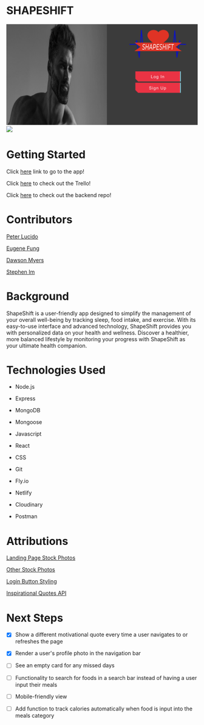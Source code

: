 
  

# SHAPESHIFT

![](src/assets/imgs/landingpage.png)
![](src/assets/imgs/indexpage.png)

# Getting Started

  

Click [here]([https://shapeshift-peds.netlify.app/](https://shapeshift-peds.netlify.app/)) link to go to the app!

Click [here](https://trello.com/b/FlVCz559/shapeshift) to check out the Trello!

Click [here](https://github.com/PeterLucido/SHAPESHIFT-back-end) to check out the backend repo!

# Contributors

[Peter Lucido](https://github.com/PeterLucido)

[Eugene Fung](https://github.com/efung7994)

[Dawson Myers](https://github.com/dawson120)

[Stephen Im](https://github.com/stevim)


# Background
ShapeShift is a user-friendly app designed to simplify the management of your overall well-being by tracking sleep, food intake, and exercise. With its easy-to-use interface and advanced technology, ShapeShift provides you with personalized data on your health and wellness. Discover a healthier, more balanced lifestyle by monitoring your progress with ShapeShift as your ultimate health companion.

  

# Technologies Used

  

- Node.js

- Express

- MongoDB

- Mongoose

- Javascript

- React

- CSS

- Git

- Fly.io

- Netlify

- Cloudinary
- Postman

  

# Attributions

[Landing Page Stock Photos](https://www.pexels.com/)

[Other Stock Photos](https://elements.envato.com/)

[Login Button Styling](https://codepen.io/seaox/pen/GRRbzjY)

[Inspirational Quotes API](https://forum.freecodecamp.org/t/free-api-inspirational-quotes-json-with-code-examples/311373)

  

# Next Steps

- [x] Show a different motivational quote every time a user navigates to or refreshes the page
- [x] Render a user's profile photo in the navigation bar

- [ ] See an empty card for any missed days 

- [ ] Functionality to search for foods in a search bar instead of having a user input their meals

- [ ] Mobile-friendly view

- [ ] Add function to track calories automatically when food is input into the meals category